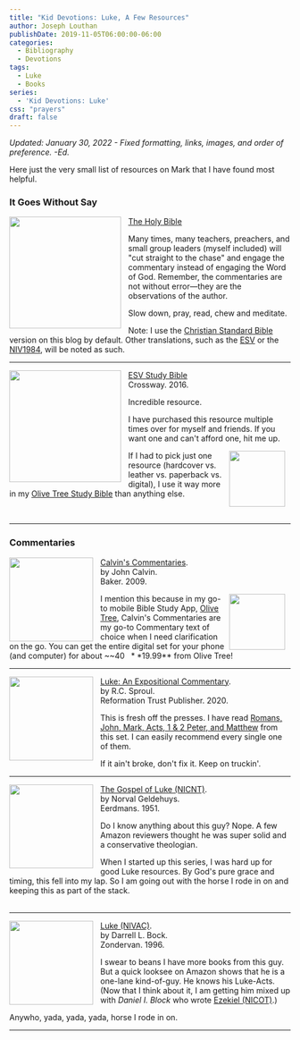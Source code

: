 ```yaml
---
title: "Kid Devotions: Luke, A Few Resources"
author: Joseph Louthan
publishDate: 2019-11-05T06:00:00-06:00
categories:
  - Bibliography
  - Devotions
tags:
  - Luke
  - Books
series:
  - 'Kid Devotions: Luke'
css: "prayers"
draft: false
---
```

*Updated: January 30, 2022 - Fixed formatting, links, images, and order of preference. -Ed.*

Here just the very small list of resources on Mark that I have found most helpful.

### It Goes Without Say

[<img src="https://images-na.ssl-images-amazon.com/images/I/91DXb+atXsL.jpg" align="left" width="200" style="padding-right: 10px" />The Holy Bible](https://amzn.to/3FbGqbM)

Many times, many teachers, preachers, and small group leaders (myself included) will "cut straight to the chase" and engage the commentary instead of engaging the Word of God. Remember, the commentaries are not without error—they are the observations of the author.

Slow down, pray, read, chew and meditate.

Note: I use the [Christian Standard Bible](https://csbible.com) version on this blog by default. Other translations, such as the [ESV](https://www.crossway.org/bibles/) or the [NIV1984](https://bibleportal.com/version/NIV1984), will be noted as such.
&nbsp;  

___

<p style="clear:both;">

[<img src="https://images-na.ssl-images-amazon.com/images/I/41nNWgurO3L._SX394_BO1,204,203,200_.jpg" align="left" width="200" style="padding-right: 10px" />ESV Study Bible](https://amzn.to/3FbGs38)  
Crossway. 2016.

Incredible resource.

I have purchased this resource multiple times over for myself and friends. If you want one and can't afford one, hit me up.

[<img src="https://www.toolsandapplications.com/wp-content/uploads/2011/08/Bible+-by-Olive-Tree-app-icon.png" align="right" width="100" style="padding-right: 10px" />](https://www.olivetree.com) If I had to pick just one resource (hardcover vs. leather vs. paperback vs. digital), I use it way more in my [Olive Tree Study Bible](https://www.olivetree.com) than anything else.  

&nbsp;  

___

### Commentaries

<p style="clear:both;">

[<img src="https://images-na.ssl-images-amazon.com/images/I/41mjq2lbVJL._SX330_BO1,204,203,200_.jpg" align="left" width="150" style="padding-right: 10px" />Calvin's Commentaries](https://www.olivetree.com/store/product.php?productid=17517).  
by John Calvin.  
Baker. 2009.

[<img src="https://www.toolsandapplications.com/wp-content/uploads/2011/08/Bible+-by-Olive-Tree-app-icon.png" align="right" width="100" style="padding-right: 10px" />](https://www.olivetree.com)I mention this because in my go-to mobile Bible Study App, [Olive Tree](https://www.olivetree.com), Calvin's Commentaries are my go-to Commentary text of choice when I need clarification on the go. You can get the entire digital set for your phone (and computer) for about ~~$40~~ **$19.99** from Olive Tree!

___

[<img src="https://images-na.ssl-images-amazon.com/images/I/51XXQyEj9JL._SX330_BO1,204,203,200_.jpg" align="left" width="150" style="padding-right: 10px" />Luke: An Expositional Commentary](https://amzn.to/3HqC1U0).  
by R.C. Sproul.  
Reformation Trust Publisher. 2020.

This is fresh off the presses. I have read [Romans, John, Mark, Acts, 1 & 2 Peter, and Matthew](https://amzn.to/3jc5I02) from this set. I can easily recommend every single one of them.

If it ain't broke, don't fix it. Keep on truckin'.
&nbsp;  

___

<p style="clear:both;">

[<img src="https://images-na.ssl-images-amazon.com/images/I/51esq-1D-QL._SX330_BO1,204,203,200_.jpg" align="left" width="150" style="padding-right: 10px" />The Gospel of Luke (NICNT)](https://amzn.to/3gbMt5U).    
by Norval Geldehuys.  
Eerdmans. 1951.

Do I know anything about this guy? Nope. A few Amazon reviewers thought he was super solid and a conservative theologian.

When I started up this series, I was hard up for good Luke resources. By God's pure grace and timing, this fell into my lap.  So I am going out with the horse I rode in on and keeping this as part of the stack.  
&nbsp;  

___

<p style="clear:both;">

[<img src="https://images-na.ssl-images-amazon.com/images/I/514L+mWU6kL._SX331_BO1,204,203,200_.jpg" align="left" width="150" style="padding-right: 10px" />Luke (NIVAC)](https://amzn.to/3KTg0iV).  
by Darrell L. Bock.  
Zondervan. 1996.

I swear to beans I have more books from this guy. But a quick looksee on Amazon shows that he is a one-lane kind-of-guy. He knows his Luke-Acts. (Now that I think about it, I am getting him mixed up with *Daniel I. Block* who wrote [Ezekiel (NICOT)](https://amzn.to/3azIXiq).)

Anywho, yada, yada, yada, horse I rode in on.
&nbsp;  

___

